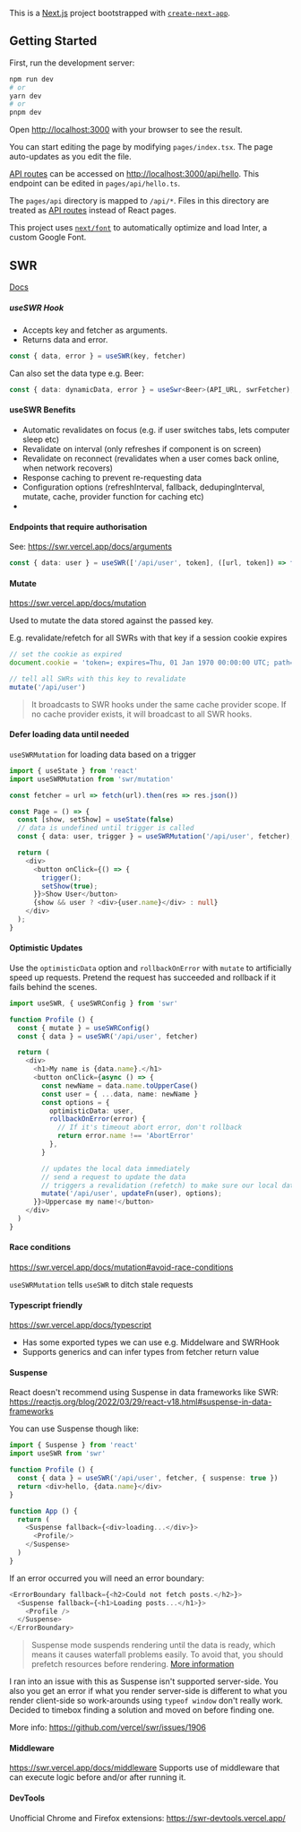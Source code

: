 This is a [Next.js](https://nextjs.org/) project bootstrapped with [`create-next-app`](https://github.com/vercel/next.js/tree/canary/packages/create-next-app).

## Getting Started

First, run the development server:

```bash
npm run dev
# or
yarn dev
# or
pnpm dev
```

Open [http://localhost:3000](http://localhost:3000) with your browser to see the result.

You can start editing the page by modifying `pages/index.tsx`. The page auto-updates as you edit the file.

[API routes](https://nextjs.org/docs/api-routes/introduction) can be accessed on [http://localhost:3000/api/hello](http://localhost:3000/api/hello). This endpoint can be edited in `pages/api/hello.ts`.

The `pages/api` directory is mapped to `/api/*`. Files in this directory are treated as [API routes](https://nextjs.org/docs/api-routes/introduction) instead of React pages.

This project uses [`next/font`](https://nextjs.org/docs/basic-features/font-optimization) to automatically optimize and load Inter, a custom Google Font.

## SWR

[Docs](https://swr.vercel.app/docs)

##### useSWR Hook
- Accepts key and fetcher as arguments.
- Returns data and error.
```typescript
const { data, error } = useSWR(key, fetcher)
```
Can also set the data type e.g. Beer:
```typescript
const { data: dynamicData, error } = useSwr<Beer>(API_URL, swrFetcher);
```

#### useSWR Benefits
- Automatic revalidates on focus (e.g. if user switches tabs, lets computer sleep etc)
- Revalidate on interval (only refreshes if component is on screen)
- Revalidate on reconnect (revalidates when a user comes back online, when network recovers)
- Response caching to prevent re-requesting data
- Configuration options (refreshInterval, fallback, dedupingInterval, mutate, cache, provider function for caching etc)
-

#### Endpoints that require authorisation
See: https://swr.vercel.app/docs/arguments
```typescript
const { data: user } = useSWR(['/api/user', token], ([url, token]) => fetchWithToken(url, token))
```

#### Mutate
https://swr.vercel.app/docs/mutation

Used to mutate the data stored against the passed key.

E.g. revalidate/refetch for all SWRs with that key if a session cookie expires
```typescript
// set the cookie as expired
document.cookie = 'token=; expires=Thu, 01 Jan 1970 00:00:00 UTC; path=/;'

// tell all SWRs with this key to revalidate
mutate('/api/user')
```
> It broadcasts to SWR hooks under the same cache provider scope. If no cache provider exists, it will broadcast to all SWR hooks.

#### Defer loading data until needed
`useSWRMutation` for loading data based on a trigger
```typescript
import { useState } from 'react'
import useSWRMutation from 'swr/mutation'

const fetcher = url => fetch(url).then(res => res.json())

const Page = () => {
  const [show, setShow] = useState(false)
  // data is undefined until trigger is called
  const { data: user, trigger } = useSWRMutation('/api/user', fetcher);

  return (
    <div>
      <button onClick={() => {
        trigger();
        setShow(true);
      }}>Show User</button>
      {show && user ? <div>{user.name}</div> : null}
    </div>
  );
}
```

#### Optimistic Updates
Use the `optimisticData` option and `rollbackOnError` with `mutate` to artificially speed up requests. Pretend the request has succeeded and rollback if it fails behind the scenes.
```typescript
import useSWR, { useSWRConfig } from 'swr'

function Profile () {
  const { mutate } = useSWRConfig()
  const { data } = useSWR('/api/user', fetcher)

  return (
    <div>
      <h1>My name is {data.name}.</h1>
      <button onClick={async () => {
        const newName = data.name.toUpperCase()
        const user = { ...data, name: newName }
        const options = {
          optimisticData: user,
          rollbackOnError(error) {
            // If it's timeout abort error, don't rollback
            return error.name !== 'AbortError'
          },
        }

        // updates the local data immediately
        // send a request to update the data
        // triggers a revalidation (refetch) to make sure our local data is correct
        mutate('/api/user', updateFn(user), options);
      }}>Uppercase my name!</button>
    </div>
  )
}
```

#### Race conditions
https://swr.vercel.app/docs/mutation#avoid-race-conditions

`useSWRMutation` tells `useSWR` to ditch stale requests

#### Typescript friendly
https://swr.vercel.app/docs/typescript
- Has some exported types we can use e.g. Middelware and SWRHook
- Supports generics and can infer types from fetcher return value

#### Suspense
React doesn't recommend using Suspense in data frameworks like SWR: https://reactjs.org/blog/2022/03/29/react-v18.html#suspense-in-data-frameworks

You can use Suspense though like:
```typescript
import { Suspense } from 'react'
import useSWR from 'swr'

function Profile () {
  const { data } = useSWR('/api/user', fetcher, { suspense: true })
  return <div>hello, {data.name}</div>
}

function App () {
  return (
    <Suspense fallback={<div>loading...</div>}>
      <Profile/>
    </Suspense>
  )
}
```
If an error occurred you will need an error boundary:
```typescript
<ErrorBoundary fallback={<h2>Could not fetch posts.</h2>}>
  <Suspense fallback={<h1>Loading posts...</h1>}>
    <Profile />
  </Suspense>
</ErrorBoundary>
```
> Suspense mode suspends rendering until the data is ready, which means it causes waterfall problems easily. To avoid that, you should prefetch resources before rendering. [More information](https://swr.vercel.app/docs/prefetching)

I ran into an issue with this as Suspense isn't supported server-side. You also you get an error if what you render server-side is different to what you render client-side so work-arounds using `typeof window` don't really work. Decided to timebox finding a solution and moved on before finding one.

More info: https://github.com/vercel/swr/issues/1906

#### Middleware
https://swr.vercel.app/docs/middleware
Supports use of middleware that can execute logic before and/or after running it.

#### DevTools
Unofficial Chrome and Firefox extensions: https://swr-devtools.vercel.app/
